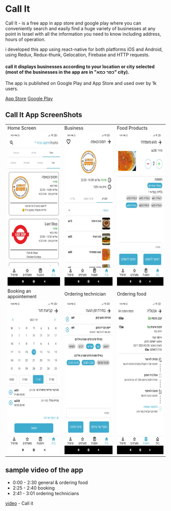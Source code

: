 # Call It

Call It - is a free app in app store and google play where you can conveniently search and easily find a huge variety of businesses at any point in Israel with all the information you need to know including address, hours of operation.

i developed this app using react-native for both platforms iOS and Android, using Redux, Redux-thunk, Gelocation, Firebase and HTTP requests. 

#### call it displays businesses according to your location or city selected (most of the businesses in the app are in "כפר כמא" city).

The app is published on Google Play and App Store and used over by 1k users.

[App Store](https://apps.apple.com/il/app/call-it/id1501319629)
[Google Play](https://play.google.com/store/apps/details?id=com.callit.co.il)


## Call It App ScreenShots 
<table>
  <tr>
    <td>Home Screen</td>
     <td>Business</td>
     <td>Food Products</td>
  </tr>
  <tr>
    <td><img src="images/Call It Home.jpg" width=270 height=480></td>
    <td><img src="images/Call It Business.jpg" width=270 height=480></td>
    <td><img src="images/Call It Product.jpg" width=270 height=480></td>
  </tr>
    <tr>
    <td>Booking an appointement</td>
     <td>Ordering technician</td>
     <td>Ordering food</td>
  </tr>
  <tr>
    <td><img src="images/Call It Booking.jpg" width=270 height=480></td>
    <td><img src="images/Call It Tech.jpg" width=270 height=480></td>
    <td><img src="images/Call It Order.jpg" width=270 height=480></td>
  </tr>
 </table>

## sample video of the app
* 0:00 - 2:30 general & ordering food 
* 2:25 - 2:40 booking
* 2:41 - 3:01 ordering technicians

[video](https://drive.google.com/file/d/1GaexF0SGokLMPjNhClK0tLZ9JsONcyGZ/view?usp=sharing) - Call it

